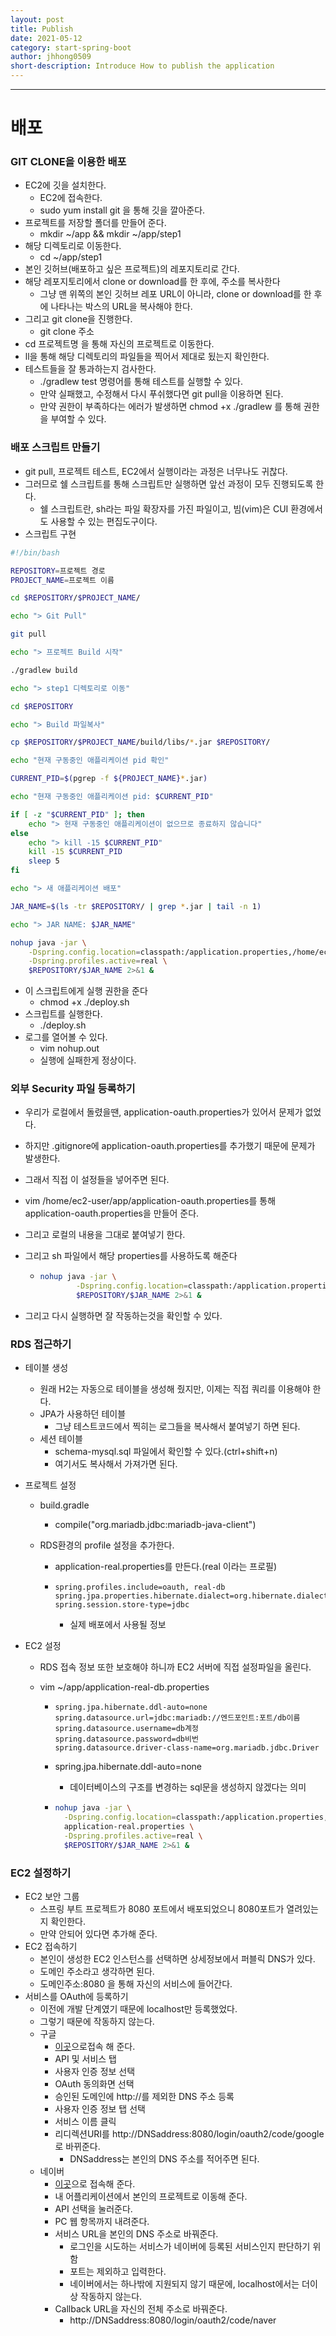 ```yaml
---
layout: post
title: Publish
date: 2021-05-12
category: start-spring-boot
author: jhhong0509
short-description: Introduce How to publish the application
---
```

------

# 배포

### GIT CLONE을 이용한 배포

- EC2에 깃을 설치한다.
  - EC2에 접속한다.
  - sudo yum install git 을 통해 깃을 깔아준다.
- 프로젝트를 저장할 폴더를 만들어 준다.
  - mkdir ~/app && mkdir ~/app/step1
- 해당 디렉토리로 이동한다.
  - cd ~/app/step1
- 본인 깃허브(배포하고 싶은 프로젝트)의 레포지토리로 간다.
- 해당 레포지토리에서 clone or download를 한 후에, 주소를 복사한다
  - 그냥 맨 위쪽의 본인 깃허브 레포 URL이 아니라, clone or download를 한 후에 나타나는 박스의 URL을 복사해야 한다.
- 그리고 git clone을 진행한다.
  - git clone 주소
- cd 프로젝트명 을 통해 자신의 프로젝트로 이동한다.
- ll을 통해 해당 디렉토리의 파일들을 찍어서 제대로 됬는지 확인한다.
- 테스트들을 잘 통과하는지 검사한다.
  - ./gradlew test 명령어를 통해 테스트를 실행할 수 있다.
  - 만약 실패했고, 수정해서 다시 푸쉬했다면 git pull을 이용하면 된다.
  - 만약 권한이 부족하다는 에러가 발생하면 chmod +x ./gradlew 를 통해 권한을 부여할 수 있다.

### 배포 스크립트 만들기

- git pull, 프로젝트 테스트, EC2에서 실행이라는 과정은 너무나도 귀찮다.
- 그러므로 쉘 스크립트를 통해 스크립트만 실행하면 앞선 과정이 모두 진행되도록 한다.
  - 쉘 스크립트란, sh라는 파일 확장자를 가진 파일이고, 빔(vim)은 CUI 환경에서도 사용할 수 있는 편집도구이다.
- 스크립트 구현

``` sh
#!/bin/bash

REPOSITORY=프로젝트 경로
PROJECT_NAME=프로젝트 이름

cd $REPOSITORY/$PROJECT_NAME/

echo "> Git Pull"

git pull

echo "> 프로젝트 Build 시작"

./gradlew build

echo "> step1 디렉토리로 이동"

cd $REPOSITORY

echo "> Build 파일복사"

cp $REPOSITORY/$PROJECT_NAME/build/libs/*.jar $REPOSITORY/

echo "현재 구동중인 애플리케이션 pid 확인"

CURRENT_PID=$(pgrep -f ${PROJECT_NAME}*.jar)

echo "현재 구동중인 애플리케이션 pid: $CURRENT_PID"

if [ -z "$CURRENT_PID" ]; then
	echo "> 현재 구동중인 애플리케이션이 없으므로 종료하지 않습니다"
else
	echo "> kill -15 $CURRENT_PID"
	kill -15 $CURRENT_PID
	sleep 5
fi

echo "> 새 애플리케이션 배포"

JAR_NAME=$(ls -tr $REPOSITORY/ | grep *.jar | tail -n 1)

echo "> JAR NAME: $JAR_NAME"

nohup java -jar \
	-Dspring.config.location=classpath:/application.properties,/home/ec2-user/app/application-oauth.properties \
	-Dspring.profiles.active=real \
	$REPOSITORY/$JAR_NAME 2>&1 &
```

- 이 스크립트에게 실행 권한을 준다
  - chmod +x ./deploy.sh
- 스크립트를 실행한다.
  - ./deploy.sh
- 로그를 열어볼 수 있다.
  - vim nohup.out
  - 실행에 실패한게 정상이다.

### 외부 Security 파일 등록하기

- 우리가 로컬에서 돌렸을땐, application-oauth.properties가 있어서 문제가 없었다.
- 하지만 .gitignore에 application-oauth.properties를 추가했기 때문에 문제가 발생한다.

- 그래서 직접 이 설정들을 넣어주면 된다.

- vim /home/ec2-user/app/application-oauth.properties를 통해 application-oauth.properties을 만들어 준다.

- 그리고 로컬의 내용을 그대로 붙여넣기 한다.

- 그리고 sh 파일에서 해당 properties를 사용하도록 해준다

  - ```sh
    nohup java -jar \
    		-Dspring.config.location=classpath:/application.properties,/home/ec2-user/app/application-oauth.properties \
    		$REPOSITORY/$JAR_NAME 2>&1 &
    ```

- 그리고 다시 실행하면 잘 작동하는것을 확인할 수 있다.

### RDS 접근하기

- 테이블 생성

  - 원래 H2는 자동으로 테이블을 생성해 줬지만, 이제는 직접 쿼리를 이용해야 한다.
  - JPA가 사용하던 테이블
    - 그냥 테스트코드에서 찍히는 로그들을 복사해서 붙여넣기 하면 된다.
  - 세션 테이블
    - schema-mysql.sql 파일에서 확인할 수 있다.(ctrl+shift+n)
    - 여기서도 복사해서 가져가면 된다.

- 프로젝트 설정

  - build.gradle

    - compile("org.mariadb.jdbc:mariadb-java-client")

  - RDS환경의 profile 설정을 추가한다.

    - application-real.properties를 만든다.(real 이라는 프로필)

    - ```properties
      spring.profiles.include=oauth, real-db
      spring.jpa.properties.hibernate.dialect=org.hibernate.dialect.MySQL5InnoDBDialect
      spring.session.store-type=jdbc
      ```
      
      - 실제 배포에서 사용될 정보

- EC2 설정

  - RDS 접속 정보 또한 보호해야 하니까 EC2 서버에 직접 설정파일을 올린다.

  - vim ~/app/application-real-db.properties

    - ```properties
      spring.jpa.hibernate.ddl-auto=none
      spring.datasource.url=jdbc:mariadb://엔드포인트:포트/db이름
      spring.datasource.username=db계정
      spring.datasource.password=db비번
      spring.datasource.driver-class-name=org.mariadb.jdbc.Driver
      ```

    - spring.jpa.hibernate.ddl-auto=none
      
      - 데이터베이스의 구조를 변경하는 sql문을 생성하지 않겠다는 의미
      
    - ```sh
      nohup java -jar \
      	-Dspring.config.location=classpath:/application.properties,/home/ec2-user/app/application-oauth.properties,/home/ex2-user/app/application-real-db.properties,classpath:/application-real.properties \
      	application-real.properties \
      	-Dspring.profiles.active=real \
      	$REPOSITORY/$JAR_NAME 2>&1 &
      ```

### EC2 설정하기

- EC2 보안 그룹
  - 스프링 부트 프로젝트가 8080 포트에서 배포되었으니 8080포트가 열려있는지 확인한다.
  - 만약 안되어 있다면 추가해 준다.
- EC2 접속하기
  - 본인이 생성한 EC2 인스턴스를 선택하면 상세정보에서 퍼블릭 DNS가 있다.
  - 도메인 주소라고 생각하면 된다.
  - 도메인주소:8080 을 통해 자신의 서비스에 들어간다.
- 서비스를 OAuth에 등록하기
  - 이전에 개발 단계였기 때문에 localhost만 등록했었다.
  - 그렇기 때문에 작동하지 않는다.
  - 구글
    - <a href="https://console.cloud.google.com/home/dashboard">이곳</a>으로접속 해 준다.
    - API 및 서비스 탭
    - 사용자 인증 정보 선택
    - OAuth 동의화면 선택
    - 승인된 도메인에 http://를 제외한 DNS 주소 등록
    - 사용자 인증 정보 탭 선택
    - 서비스 이름 클릭
    - 리디렉션URI를 http://DNSaddress:8080/login/oauth2/code/google 로 바뀌준다.
      - DNSaddress는 본인의 DNS 주소를 적어주면 된다.
  - 네이버
    - <a href="https://developers.naver.com/apps/#/myapps">이곳</a>으로 접속해 준다.
    - 내 어플리케이션에서 본인의 프로젝트로 이동해 준다.
    - API 선택을 눌러준다.
    - PC 웹 항목까지 내려준다.
    - 서비스 URL을 본인의 DNS 주소로 바꿔준다.
      - 로그인을 시도하는 서비스가 네이버에 등록된 서비스인지 판단하기 위함
      - 포트는 제외하고 입력한다.
      - 네이버에서는 하나밖에 지원되지 않기 때문에, localhost에서는 더이상 작동하지 않는다.
    - Callback URL을 자신의 전체 주소로 바꿔준다.
      - http://DNSaddress:8080/login/oauth2/code/naver

